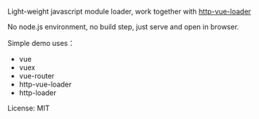 Light-weight javascript module loader, work together with [http-vue-loader](https://github.com/FranckFreiburger/http-vue-loader)

No node.js environment, no build step, just serve and open in browser.

Simple demo uses：
- vue
- vuex
- vue-router
- http-vue-loader
- http-loader


License: MIT
